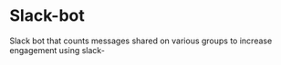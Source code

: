 # Slack-bot
Slack bot that counts messages shared on various groups to increase engagement using slack-
